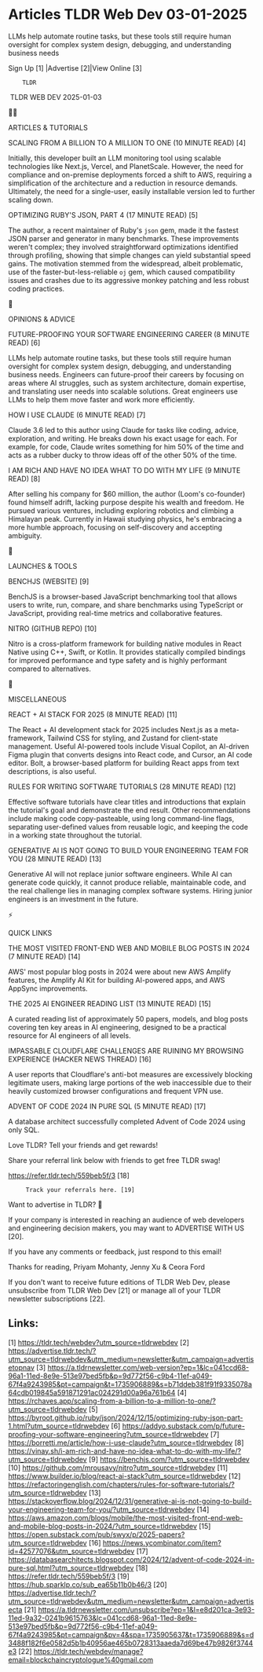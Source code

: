 # Articles TLDR Web Dev 03-01-2025

LLMs help automate routine tasks, but these tools still require human
oversight for complex system design, debugging, and understanding
business
needs ‌ ‌ ‌ ‌ ‌ ‌ ‌ ‌ ‌ ‌ ‌ ‌ ‌ ‌ ‌ ‌ ‌ ‌ ‌ ‌ ‌ ‌ ‌ ‌ ‌ ‌  ‌ ‌ ‌ ‌ ‌ ‌ ‌ ‌ ‌ ‌ ‌ ‌ ‌ ‌ ‌ ‌ ‌ ‌ ‌ ‌ ‌ ‌ ‌ ‌ ‌ ‌ 


 Sign Up [1] |Advertise [2]|View Online [3] 

		TLDR 

 TLDR WEB DEV 2025-01-03

🧑‍💻 

ARTICLES & TUTORIALS

 SCALING FROM A BILLION TO A MILLION TO ONE (10 MINUTE READ) [4] 

 Initially, this developer built an LLM monitoring tool using scalable
technologies like Next.js, Vercel, and PlanetScale. However, the need
for compliance and on-premise deployments forced a shift to AWS,
requiring a simplification of the architecture and a reduction in
resource demands. Ultimately, the need for a single-user, easily
installable version led to further scaling down. 

 OPTIMIZING RUBY'S JSON, PART 4 (17 MINUTE READ) [5] 

 The author, a recent maintainer of Ruby's `json` gem, made it the
fastest JSON parser and generator in many benchmarks. These
improvements weren't complex; they involved straightforward
optimizations identified through profiling, showing that simple
changes can yield substantial speed gains. The motivation stemmed from
the widespread, albeit problematic, use of the
faster-but-less-reliable `oj` gem, which caused compatibility issues
and crashes due to its aggressive monkey patching and less robust
coding practices. 

🧠 

OPINIONS & ADVICE

 FUTURE-PROOFING YOUR SOFTWARE ENGINEERING CAREER (8 MINUTE READ) [6] 

 LLMs help automate routine tasks, but these tools still require human
oversight for complex system design, debugging, and understanding
business needs. Engineers can future-proof their careers by focusing
on areas where AI struggles, such as system architecture, domain
expertise, and translating user needs into scalable solutions. Great
engineers use LLMs to help them move faster and work more efficiently.


 HOW I USE CLAUDE (6 MINUTE READ) [7] 

 Claude 3.6 led to this author using Claude for tasks like coding,
advice, exploration, and writing. He breaks down his exact usage for
each. For example, for code, Claude writes something for him 50% of
the time and acts as a rubber ducky to throw ideas off of the other
50% of the time. 

 I AM RICH AND HAVE NO IDEA WHAT TO DO WITH MY LIFE (9 MINUTE READ)
[8] 

 After selling his company for $60 million, the author (Loom's
co-founder) found himself adrift, lacking purpose despite his wealth
and freedom. He pursued various ventures, including exploring robotics
and climbing a Himalayan peak. Currently in Hawaii studying physics,
he's embracing a more humble approach, focusing on self-discovery and
accepting ambiguity. 

🚀 

LAUNCHES & TOOLS

 BENCHJS (WEBSITE) [9] 

 BenchJS is a browser-based JavaScript benchmarking tool that allows
users to write, run, compare, and share benchmarks using TypeScript or
JavaScript, providing real-time metrics and collaborative features. 

 NITRO (GITHUB REPO) [10] 

 Nitro is a cross-platform framework for building native modules in
React Native using C++, Swift, or Kotlin. It provides statically
compiled bindings for improved performance and type safety and is
highly performant compared to alternatives. 

🎁 

MISCELLANEOUS

 REACT + AI STACK FOR 2025 (8 MINUTE READ) [11] 

 The React + AI development stack for 2025 includes Next.js as a
meta-framework, Tailwind CSS for styling, and Zustand for client-state
management. Useful AI-powered tools include Visual Copilot, an
AI-driven Figma plugin that converts designs into React code, and
Cursor, an AI code editor. Bolt, a browser-based platform for building
React apps from text descriptions, is also useful. 

 RULES FOR WRITING SOFTWARE TUTORIALS (28 MINUTE READ) [12] 

 Effective software tutorials have clear titles and introductions that
explain the tutorial's goal and demonstrate the end result. Other
recommendations include making code copy-pasteable, using long
command-line flags, separating user-defined values from reusable
logic, and keeping the code in a working state throughout the
tutorial. 

 GENERATIVE AI IS NOT GOING TO BUILD YOUR ENGINEERING TEAM FOR YOU (28
MINUTE READ) [13] 

 Generative AI will not replace junior software engineers. While AI
can generate code quickly, it cannot produce reliable, maintainable
code, and the real challenge lies in managing complex software
systems. Hiring junior engineers is an investment in the future. 

⚡ 

QUICK LINKS

 THE MOST VISITED FRONT-END WEB AND MOBILE BLOG POSTS IN 2024 (7
MINUTE READ) [14] 

 AWS' most popular blog posts in 2024 were about new AWS Amplify
features, the Amplify AI Kit for building AI-powered apps, and AWS
AppSync improvements. 

 THE 2025 AI ENGINEER READING LIST (13 MINUTE READ) [15] 

 A curated reading list of approximately 50 papers, models, and blog
posts covering ten key areas in AI engineering, designed to be a
practical resource for AI engineers of all levels. 

 IMPASSABLE CLOUDFLARE CHALLENGES ARE RUINING MY BROWSING EXPERIENCE
(HACKER NEWS THREAD) [16] 

 A user reports that Cloudflare's anti-bot measures are excessively
blocking legitimate users, making large portions of the web
inaccessible due to their heavily customized browser configurations
and frequent VPN use. 

 ADVENT OF CODE 2024 IN PURE SQL (5 MINUTE READ) [17] 

 A database architect successfully completed Advent of Code 2024 using
only SQL. 

Love TLDR? Tell your friends and get rewards!

 Share your referral link below with friends to get free TLDR swag! 

 https://refer.tldr.tech/559beb5f/3 [18] 

		 Track your referrals here. [19] 

Want to advertise in TLDR? 📰

 If your company is interested in reaching an audience of web
developers and engineering decision makers, you may want to ADVERTISE
WITH US [20]. 

 If you have any comments or feedback, just respond to this email! 

Thanks for reading, 
Priyam Mohanty, Jenny Xu & Ceora Ford 

If you don't want to receive future editions of TLDR Web Dev, please
unsubscribe from TLDR Web Dev [21] or manage all of your TLDR
newsletter subscriptions [22]. 

 

Links:
------
[1] https://tldr.tech/webdev?utm_source=tldrwebdev
[2] https://advertise.tldr.tech/?utm_source=tldrwebdev&utm_medium=newsletter&utm_campaign=advertisetopnav
[3] https://a.tldrnewsletter.com/web-version?ep=1&lc=041ccd68-96a1-11ed-8e9e-513e97bed5fb&p=9d772f56-c9b4-11ef-a049-67f4a9243985&pt=campaign&t=1735906889&s=b71ddeb381f91f9335078a64cdb019845a591871291ac024291d00a96a761b64
[4] https://rchaves.app/scaling-from-a-billion-to-a-million-to-one/?utm_source=tldrwebdev
[5] https://byroot.github.io/ruby/json/2024/12/15/optimizing-ruby-json-part-1.html?utm_source=tldrwebdev
[6] https://addyo.substack.com/p/future-proofing-your-software-engineering?utm_source=tldrwebdev
[7] https://borretti.me/article/how-i-use-claude?utm_source=tldrwebdev
[8] https://vinay.sh/i-am-rich-and-have-no-idea-what-to-do-with-my-life/?utm_source=tldrwebdev
[9] https://benchjs.com/?utm_source=tldrwebdev
[10] https://github.com/mrousavy/nitro?utm_source=tldrwebdev
[11] https://www.builder.io/blog/react-ai-stack?utm_source=tldrwebdev
[12] https://refactoringenglish.com/chapters/rules-for-software-tutorials/?utm_source=tldrwebdev
[13] https://stackoverflow.blog/2024/12/31/generative-ai-is-not-going-to-build-your-engineering-team-for-you/?utm_source=tldrwebdev
[14] https://aws.amazon.com/blogs/mobile/the-most-visited-front-end-web-and-mobile-blog-posts-in-2024/?utm_source=tldrwebdev
[15] https://open.substack.com/pub/swyx/p/2025-papers?utm_source=tldrwebdev
[16] https://news.ycombinator.com/item?id=42577076&utm_source=tldrwebdev
[17] https://databasearchitects.blogspot.com/2024/12/advent-of-code-2024-in-pure-sql.html?utm_source=tldrwebdev
[18] https://refer.tldr.tech/559beb5f/3
[19] https://hub.sparklp.co/sub_ea65b11b0b46/3
[20] https://advertise.tldr.tech/?utm_source=tldrwebdev&utm_medium=newsletter&utm_campaign=advertisecta
[21] https://a.tldrnewsletter.com/unsubscribe?ep=1&l=e8d201ca-3e93-11ed-9a32-0241b9615763&lc=041ccd68-96a1-11ed-8e9e-513e97bed5fb&p=9d772f56-c9b4-11ef-a049-67f4a9243985&pt=campaign&pv=4&spa=1735905637&t=1735906889&s=d3488f182f6e0582d5b1b40956ae465b0728313aaeda7d69be47b9826f3744e3
[22] https://tldr.tech/webdev/manage?email=blockchaincryptologue%40gmail.com